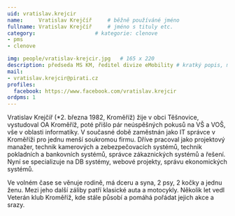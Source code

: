 ```yaml
---
uid: vratislav.krejcir
name:     Vratislav Krejčíř  	# běžně používáné jméno
fullname: Vratislav Krejčíř  	# jméno s tituly etc.
category:                   # kategorie: clenove
- pms
- clenove

img: people/vratislav-krejcir.jpg   # 165 x 220
description: předseda MS KM, ředitel divize eMobility # kratký popis, max 160 znaků
mail:
- vratislav.krejcir@pirati.cz
profiles:
  facebook: https://www.facebook.com/vratislav.krejcir
ordpms: 1
---
```


Vratislav Krejčíř (*2. března 1982, Kroměříž) žije v obci Těšnovice, vystudoval OA Kroměříž, poté přišlo pár neúspěšných pokusů na VŠ a VOŠ, vše v oblasti informatiky. V současné době zaměstnán jako IT správce v Kroměříži pro jednu menší soukromou firmu. Dříve pracoval jako projektový manažer, technik kamerových a zebezpečovacích systémů, technik pokladních a bankovních systémů, správce zákaznických systémů a řešení. Nyní se specializuje na DB systémy, webové projekty, správu ekonomických systémů.

Ve volném čase se věnuje rodině, má dceru a syna, 2 psy, 2 kočky a jednu ženu. Mezi jeho další záliby patří klasické auta a motocykly. Několik let vedl Veterán klub Kroměříž, kde stále působí a pomáhá pořádat jejich akce a srazy.
